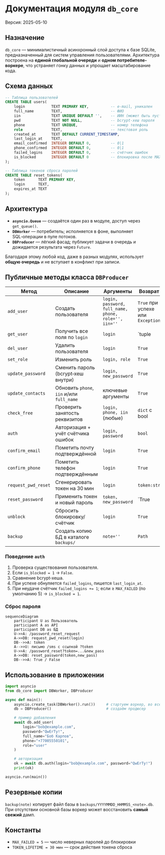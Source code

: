 # Документация модуля `db_core`
Версия: 2025-05-10

## Назначение
`db_core` — минималистичный асинхронный слой доступа к базе SQLite, предназначенный для систем управления пользователями. Архитектура построена на **единой глобальной очереди** и **одном потребителе‐воркере**, что устраняет гонку данных и упрощает масштабирование кода.

## Схема данных
```sql
-- Таблица пользователей
CREATE TABLE users(
    login            TEXT PRIMARY KEY,          -- e‑mail, уникален
    full_name        TEXT,                      -- ФИО
    iin              TEXT UNIQUE DEFAULT '',    -- ИИН (может быть пуст)
    pwd              TEXT NOT NULL,             -- bcrypt‑хеш пароля
    phone            TEXT UNIQUE,               -- номер телефона
    role             TEXT,                      -- текстовая роль
    created_at       TEXT DEFAULT CURRENT_TIMESTAMP,
    last_login_at    TEXT,
    email_confirmed  INTEGER DEFAULT 0,         -- 0|1
    phone_confirmed  INTEGER DEFAULT 0,         -- 0|1
    failed_logins    INTEGER DEFAULT 0,         -- счётчик ошибок
    is_blocked       INTEGER DEFAULT 0          -- блокировка после MAX_FAILED
);

-- Таблица токенов сброса паролей
CREATE TABLE reset_tokens(
    token      TEXT PRIMARY KEY,
    login      TEXT,
    expires_at TEXT
);
```

## Архитектура
* **`asyncio.Queue`** — создаётся один раз в модуле, доступ через `get_queue()`.  
* **`DBWorker`** — потребитель; исполняется в фоне, выполняет SQL‑операции в пуле потоков.  
* **`DBProducer`** — лёгкий фасад; публикует задачи в очередь и дожидается результата через `Future`.

Благодаря этому любой код, даже в разных модулях, использует **общую очередь** и не вступает в конфликт при записи.

## Публичные методы класса `DBProducer`

| Метод | Описание | Аргументы | Возврат |
|-------|----------|-----------|---------|
| `add_user` | Создать пользователя | `login, password, full_name, phone, role='', iin=''` | `True` при успехе или `Exception` |
| `get_user` | Получить все поля по `login` | `login` | `tuple | None` |
| `del_user` | Удалить пользователя | `login` | `True` |
| `set_role` | Изменить роль | `login, role` | `True` |
| `update_password` | Сменить пароль (bcrypt‑хеш внутри) | `login, new_password` | `True` |
| `update_contacts` | Обновить `phone`, `iin` и/или `full_name` | ключевые аргументы | `True` |
| `check_free` | Проверить занятость реквизитов | `login, phone, iin` (любые) | `dict` с bool |
| `auth` | Авторизация + учёт счётчика ошибок | `login, password` | `bool` |
| `confirm_email` | Пометить почту подтверждённой | `login` | `True` |
| `confirm_phone` | Пометить телефон подтверждённым | `login` | `True` |
| `request_pwd_reset` | Сгенерировать токен на 30 мин | `login` | `token:str` |
| `reset_password` | Применить токен и новый пароль | `token, new_password` | `True|False` |
| `unblock` | Сбросить блокировку/счётчик | `login` | `True` |
| `backup` | Создать копию БД в каталоге `backups/` | `note=''` | `Path` |

### Поведение `auth`
1. Проверка существования пользователя.  
2. Если `is_blocked = 1` → `False`.  
3. Сравнение bcrypt‑хеша.  
4. При успехе обнуляется `failed_logins`, пишется `last_login_at`.  
5. При неудаче счётчик `failed_logins += 1`; если ≥ `MAX_FAILED` (по умолчанию 5) → `is_blocked = 1`.

### Сброс пароля
```mermaid
sequenceDiagram
    participant U as Пользователь
    participant A as API
    participant DB as БД
    U->>A: /password_reset_request
    A->>DB: request_pwd_reset(login)
    DB-->>A: token
    A-->>U: письмо /sms с ссылкой ?token
    U->>A: /password_reset?token=...&new_pass
    A->>DB: reset_password(token,new_pass)
    DB-->>A: True / False
```

## Использование в приложении
```python
import asyncio
from db_core import DBWorker, DBProducer

async def main():
    asyncio.create_task(DBWorker().run())     # стартуем воркер, во всем коде только один воркер
    db = DBProducer()                         # создаём продюсер

    # пример добавления
    await db.add_user(
        login="bob@example.com",
        password="QwErTy!",
        full_name="Боб Карпов",
        phone="+77005550101",
        role="user"
    )

    # авторизация
    ok = await db.auth(login="bob@example.com", password="QwErTy!")
    print(ok)

asyncio.run(main())
```

## Резервные копии
`backup(note)` копирует файл базы в `backups/YYYYMMDD_HHMMSS_<note>.db`.  
При отсутствии основной базы воркер может восстановить **самый свежий** дамп.

## Константы
* `MAX_FAILED = 5` — число неверных паролей до блокировки  
* `TOKEN_LIFETIME = 30 мин` — срок действия токена сброса
